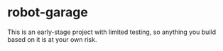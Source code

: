 ﻿# robot-garage
 
This is an early-stage project with limited testing, so anything you build based on it is at your own risk.
